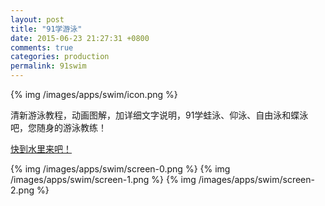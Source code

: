 ```yaml
---
layout: post
title: "91学游泳"
date: 2015-06-23 21:27:31 +0800
comments: true
categories: production
permalink: 91swim
---
```


{% img /images/apps/swim/icon.png %}

清新游泳教程，动画图解，加详细文字说明，91学蛙泳、仰泳、自由泳和蝶泳吧，您随身的游泳教练！

[快到水里来吧！](https://itunes.apple.com/us/app/91xue-you-yong/id1006512143)

{% img /images/apps/swim/screen-0.png %}
{% img /images/apps/swim/screen-1.png %}
{% img /images/apps/swim/screen-2.png %}
